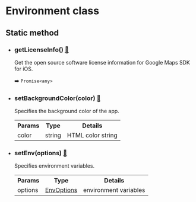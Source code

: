 # Environment class

## Static method

- ### getLicenseInfo() [:orange_book:](./getLicenseInfo/README.md)

  Get the open source software license information for Google Maps SDK for iOS.

  :arrow_right: `Promise<any>`

- ### setBackgroundColor(color) [:orange_book:](./setBackgroundColor/README.md)

  Specifies the background color of the app.

  <table>
  <tr>
    <th>Params</th>
    <th>Type</th>
    <th>Details</th>
  </tr>
  <tr>
    <td>color</td>
    <td>string</td>
    <td>HTML color string</td>
  </tr>
  </table>

- ### setEnv(options) [:orange_book:](./setEnv/README.md)

  Specifies environment variables.

  <table>
  <tr>
    <th>Params</th>
    <th>Type</th>
    <th>Details</th>
  </tr>
  <tr>
    <td>options</td>
    <td><a href="../envoptions/README.md">EnvOptions</a></td>
    <td>environment variables</td>
  </tr>
  </table>
